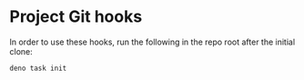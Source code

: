 # Project Git hooks

In order to use these hooks, run the following in the repo root after the
initial clone:

```bash
deno task init
```
